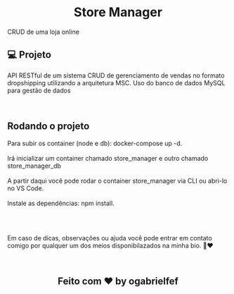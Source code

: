 <h1 align="center">Store Manager</h1>

<p>
CRUD de uma loja online
</p>


## 💻 Projeto

API RESTful de um sistema CRUD de gerenciamento de vendas no formato dropshipping utilizando a arquitetura MSC. Uso do banco de dados MySQL para gestão de dados

</br>

## Rodando o projeto

Para subir os container (node e db): docker-compose up -d.
</br>
</br>
Irá inicializar um container chamado store_manager e outro chamado store_manager_db
</br>
</br>
A partir daqui você pode rodar o container store_manager via CLI ou abri-lo no VS Code.
</br>
</br>
Instale as dependências: npm install.

</br>
</br>
<p>
Em caso de dicas, observações ou ajuda você pode entrar em contato comigo por qualquer um dos meios disponibilazados na minha bio. 🙂❤️
</p>

</br>

<h2 align="center">Feito com ♥ by ogabrielfef</h2>
